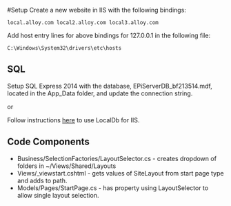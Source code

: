 #Setup
Create a new website in IIS with the following bindings:

`
local.alloy.com
local2.alloy.com
local3.alloy.com
`

Add host entry lines for above bindings for 127.0.0.1 in the following file:

`
C:\Windows\System32\drivers\etc\hosts
`

## SQL

Setup SQL Express 2014 with the database, EPiServerDB_bf213514.mdf, located in the App_Data folder, and update the connection string.

or

Follow instructions [here](http://blogs.msdn.com/b/sqlexpress/archive/2011/12/09/using-localdb-with-full-iis-part-1-user-profile.aspx) to use LocalDb for IIS.

## Code Components

* Business/SelectionFactories/LayoutSelector.cs - creates dropdown of folders in ~/Views/Shared/Layouts
* Views/_viewstart.cshtml - gets values of SiteLayout from start page type and adds to path.
* Models/Pages/StartPage.cs - has property using LayoutSelector to allow single layout selection.
